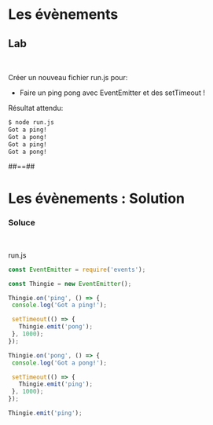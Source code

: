 <!-- .slide: class="exercice" -->
# Les évènements

## Lab

<br>

Créer un nouveau fichier run.js pour: 
* Faire un ping pong avec EventEmitter et des setTimeout !

Résultat attendu:

```bash
$ node run.js
Got a ping!
Got a pong!
Got a ping!
Got a pong!
```

##==##
<!-- .slide: class="exercice" -->
# Les évènements : Solution

### Soluce

<br>

run.js
```javascript
const EventEmitter = require('events');

const Thingie = new EventEmitter();

Thingie.on('ping', () => {
 console.log('Got a ping!');

 setTimeout(() => {
   Thingie.emit('pong');
 }, 1000);
});

Thingie.on('pong', () => {
 console.log('Got a pong!');

 setTimeout(() => {
   Thingie.emit('ping');
 }, 1000);
});

Thingie.emit('ping');
```